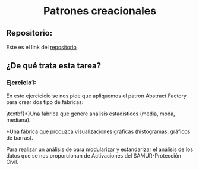 <h1 align="center">Patrones creacionales</h1>

<h2>Repositorio:</h2>

Este es el link del [repositorio](https://github.com/albabernal03/patrones_creacionales/tree/main)


<h2>¿De qué trata esta tarea?</h2>

<h3>Ejercicio1:</h3>

En este ejercicicio se nos pide que apliquemos el patron Abstract Factory para crear dos tipo de fábricas:

\textbf{*}Una fábrica que genere análisis estadísticos (media, moda, mediana).


*Una fábrica que produzca visualizaciones gráficas (histogramas, gráficos de barras).

Para realizar un análisis de para modularizar y estandarizar el análisis de los datos que se nos proporcionan de Activaciones del SAMUR-Protección Civil.
